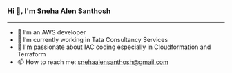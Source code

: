   ### Hi 👋, I'm Sneha Alen Santhosh 
  ------------------------------------
- 🔭 I’m an AWS developer
- 🌱 I’m currently working in Tata Consultancy Services
- 👯 I'm passionate about IAC coding especially in Cloudformation and Terraform
- 📫 How to reach me: snehaalensanthosh@gmail.com


